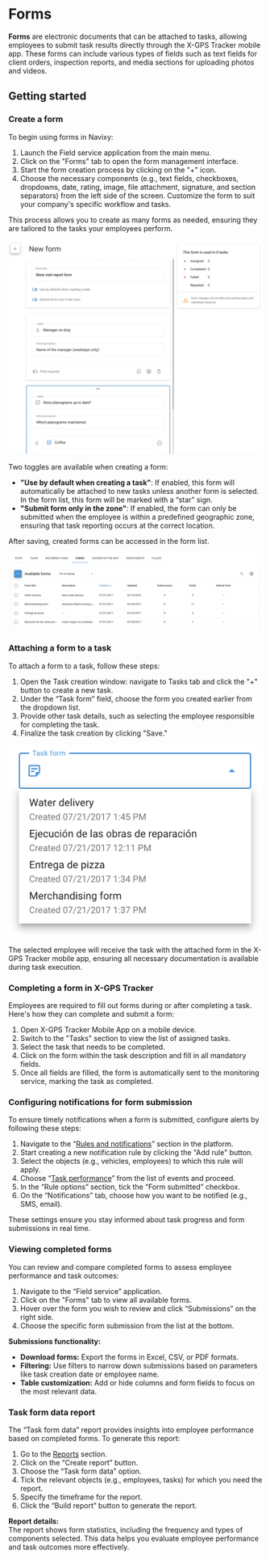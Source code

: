 # Forms

**Forms** are electronic documents that can be attached to tasks, allowing employees to submit task results directly through the X-GPS Tracker mobile app. These forms can include various types of fields such as text fields for client orders, inspection reports, and media sections for uploading photos and videos.

## Getting started

### Create a form

To begin using forms in Navixy:

1. Launch the Field service application from the main menu.
2. Click on the "Forms" tab to open the form management interface.
3. Start the form creation process by clicking on the "+" icon.
4. Choose the necessary components (e.g., text fields, checkboxes, dropdowns, date, rating, image, file attachment, signature, and section separators) from the left side of the screen. Customize the form to suit your company's specific workflow and tasks.

This process allows you to create as many forms as needed, ensuring they are tailored to the tasks your employees perform.

![image-20240816-160834.png](../attachments/image-20240816-160834.png)

Two toggles are available when creating a form:

* **"Use by default when creating a task"**: If enabled, this form will automatically be attached to new tasks unless another form is selected. In the form list, this form will be marked with a “star” sign.
* **"Submit form only in the zone"**: If enabled, the form can only be submitted when the employee is within a predefined geographic zone, ensuring that task reporting occurs at the correct location.

After saving, created forms can be accessed in the form list.

![image-20240816-155915.png](../attachments/image-20240816-155915.png)

### Attaching a form to a task

To attach a form to a task, follow these steps:

1. Open the Task creation window: navigate to Tasks tab and click the "+" button to create a new task.
2. Under the “Task form” field, choose the form you created earlier from the dropdown list.
3. Provide other task details, such as selecting the employee responsible for completing the task.
4. Finalize the task creation by clicking "Save."

![image-20240816-161010.png](../attachments/image-20240816-161010.png)

The selected employee will receive the task with the attached form in the X-GPS Tracker mobile app, ensuring all necessary documentation is available during task execution.

### Completing a form in X-GPS Tracker

Employees are required to fill out forms during or after completing a task. Here's how they can complete and submit a form:

1. Open X-GPS Tracker Mobile App on a mobile device.
2. Switch to the "Tasks" section to view the list of assigned tasks.
3. Select the task that needs to be completed.
4. Click on the form within the task description and fill in all mandatory fields.
5. Once all fields are filled, the form is automatically sent to the monitoring service, marking the task as completed.

### Configuring notifications for form submission

To ensure timely notifications when a form is submitted, configure alerts by following these steps:

1. Navigate to the “[Rules and notifications](../../rules-and-notifications/)” section in the platform.
2. Start creating a new notification rule by clicking the "Add rule" button.
3. Select the objects (e.g., vehicles, employees) to which this rule will apply.
4. Choose “[Task performance](../../rules-and-notifications/rules-and-notifications/scheduling-and-dispatching-1/task-performance.md)” from the list of events and proceed.
5. In the “Rule options” section, tick the “Form submitted” checkbox.
6. On the “Notifications” tab, choose how you want to be notified (e.g., SMS, email).

These settings ensure you stay informed about task progress and form submissions in real time.

### Viewing completed forms

You can review and compare completed forms to assess employee performance and task outcomes:

1. Navigate to the “Field service” application.
2. Click on the "Forms" tab to view all available forms.
3. Hover over the form you wish to review and click “Submissions” on the right side.
4. Choose the specific form submission from the list at the bottom.

**Submissions functionality:**

* **Download forms:** Export the forms in Excel, CSV, or PDF formats.
* **Filtering:** Use filters to narrow down submissions based on parameters like task creation date or employee name.
* **Table customization:** Add or hide columns and form fields to focus on the most relevant data.

### Task form data report

The “Task form data” report provides insights into employee performance based on completed forms. To generate this report:

1. Go to the [Reports](../../reports/) section.
2. Click on the “Create report” button.
3. Choose the “Task form data” option.
4. Tick the relevant objects (e.g., employees, tasks) for which you need the report.
5. Specify the timeframe for the report.
6. Click the “Build report” button to generate the report.

**Report details:**\
The report shows form statistics, including the frequency and types of components selected. This data helps you evaluate employee performance and task outcomes more effectively.
